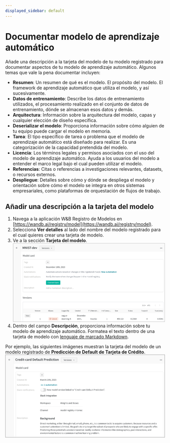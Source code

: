 ```yaml
---
displayed_sidebar: default
---
```


# Documentar modelo de aprendizaje automático

Añade una descripción a la tarjeta del modelo de tu modelo registrado para documentar aspectos de tu modelo de aprendizaje automático. Algunos temas que vale la pena documentar incluyen:

* **Resumen**: Un resumen de qué es el modelo. El propósito del modelo. El framework de aprendizaje automático que utiliza el modelo, y así sucesivamente.
* **Datos de entrenamiento**: Describe los datos de entrenamiento utilizados, el procesamiento realizado en el conjunto de datos de entrenamiento, dónde se almacenan esos datos y demás.
* **Arquitectura**: Información sobre la arquitectura del modelo, capas y cualquier elección de diseño específica.
* **Deserializar el modelo**: Proporciona información sobre cómo alguien de tu equipo puede cargar el modelo en memoria.
* **Tarea**: El tipo específico de tarea o problema que el modelo de aprendizaje automático está diseñado para realizar. Es una categorización de la capacidad pretendida del modelo.
* **Licencia**: Los términos legales y permisos asociados con el uso del modelo de aprendizaje automático. Ayuda a los usuarios del modelo a entender el marco legal bajo el cual pueden utilizar el modelo.
* **Referencias**: Citas o referencias a investigaciones relevantes, datasets, o recursos externos.
* **Despliegue**: Detalles sobre cómo y dónde se despliega el modelo y orientación sobre cómo el modelo se integra en otros sistemas empresariales, como plataformas de orquestación de flujos de trabajo.

## Añadir una descripción a la tarjeta del modelo

1. Navega a la aplicación W&B Registro de Modelos en [https://wandb.ai/registry/model](https://wandb.ai/registry/model).
2. Selecciona **Ver detalles** al lado del nombre del modelo registrado para el cual quieres crear una tarjeta de modelo.
2. Ve a la sección **Tarjeta del modelo**.
![](/images/models/model_card_example.png)
3. Dentro del campo **Descripción**, proporciona información sobre tu modelo de aprendizaje automático. Formatea el texto dentro de una tarjeta de modelo con [lenguaje de marcado Markdown](https://www.markdownguide.org/).

Por ejemplo, las siguientes imágenes muestran la tarjeta del modelo de un modelo registrado de **Predicción de Default de Tarjeta de Crédito**.
![](/images/models/model_card_credit_example.png)